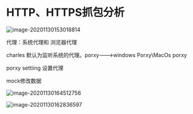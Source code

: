 # HTTP、HTTPS抓包分析

![image-20201130153018814](https://typora-lxx.oss-cn-beijing.aliyuncs.com/img/20201130153019.png)

代理：系统代理和 浏览器代理

charles 默认为监听系统的代理。porxy--->windows Porxy\MacOs porxy

porxy settiing 设置代理





mock修改数据



![image-20201130164512756](https://typora-lxx.oss-cn-beijing.aliyuncs.com/img/20201130164513.png)



![image-20201130162836597](https://typora-lxx.oss-cn-beijing.aliyuncs.com/img/20201130162838.png)